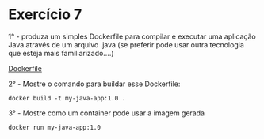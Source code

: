 # Exercício 7

1° - produza um simples Dockerfile para compilar e executar uma aplicação Java através de um arquivo .java (se preferir pode usar outra tecnologia que esteja mais familiarizado….)

[Dockerfile](Dockerfile)

2° - Mostre o comando para buildar esse Dockerfile:

```
docker build -t my-java-app:1.0 .
```

3° - Mostre como um container pode usar a imagem gerada

```
docker run my-java-app:1.0
```